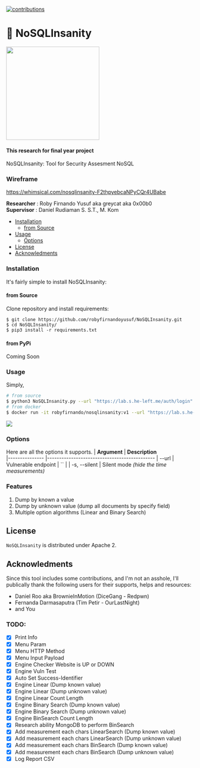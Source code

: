 [![contributions](https://img.shields.io/badge/contributions-welcome-brightgreen.svg?style=flat)](https://github.com/robyfirnandoyusuf/NoSQLInsanity/issues)

# 💉 NoSQLInsanity
<p><img src="https://i.postimg.cc/bJGrw0H6/16149.png" width="250px"></p>

#### This research for final year project
NoSQLInsanity: Tool for Security Assesment NoSQL

### Wireframe
https://whimsical.com/nosqlinsanity-F2thpyebcaNPyCQr4UBabe

<b>Researcher</b> : Roby Firnando Yusuf aka greycat aka 0x00b0<br>
<b>Supervisor</b> : Daniel Rudiaman S. S.T., M. Kom

- [Installation](#installation)
  - [from Source](#from-source)
- [Usage](#usage)
  - [Options](#options)
- [License](#license)
- [Acknowledments](#acknowledments)

### Installation
It's fairly simple to install NoSQLInsanity:
#### from Source
Clone repository and install requirements:

```
$ git clone https://github.com/robyfirnandoyusuf/NoSQLInsanity.git
$ cd NoSQLInsanity/
$ pip3 install -r requirements.txt
```

#### from PyPi
Coming Soon

### Usage
Simply,
```bash
# from source
$ python3 NoSQLInsanity.py --url "https://lab.s.he-left.me/auth/login" --platform "mongodb"
# from docker
$ docker run -it robyfirnando/nosqlinsanity:v1 --url "https://lab.s.he-left.me/auth/login" --platform "mongodb"
```

<img src="https://i.postimg.cc/WzCBctnB/Screenshot-214.png">

### Options
Here are all the options it supports.
| **Argument**  	| **Description**                             	
|---------------	|---------------------------------------------
| --url    	| Vulnerable endpoint                       	| ``                                        |
| -s, --silent  	| Silent mode _(hide the time measurements)_ 

### Features
1. Dump by known a value
2. Dump by unknown value (dump all documents by specify field)
3. Multiple option algorithms (Linear and Binary Search)

## License

`NoSQLInsanity` is distributed under Apache 2.

## Acknowledments

Since this tool includes some contributions, and I'm not an asshole, I'll publically thank the following users for their supports, helps and resources:
- Daniel Roo aka BrownieInMotion (DiceGang - Redpwn)
- Fernanda Darmasaputra (Tim Petir - OurLastNight)
- and You

### TODO:
- [x] Print Info
- [x] Menu Param
- [x] Menu HTTP Method
- [x] Menu Input Payload
- [x] Engine Checker Website is UP or DOWN
- [x] Engine Vuln Test
- [x] Auto Set Success-Identifier
- [x] Engine Linear (Dump known value)
- [x] Engine Linear (Dump unknown value)
- [x] Engine Linear Count Length
- [x] Engine Binary Search (Dump known value)
- [x] Engine Binary Search (Dump unknown value)
- [x] Engine BinSearch Count Length
- [x] Research ability MongoDB to perform BinSearch
- [x] Add measurement each chars LinearSearch (Dump known value)
- [x] Add measurement each chars LinearSearch (Dump unknown value)
- [x] Add measurement each chars BinSearch (Dump known value)
- [x] Add measurement each chars BinSearch (Dump unknown value)
- [x] Log Report CSV
